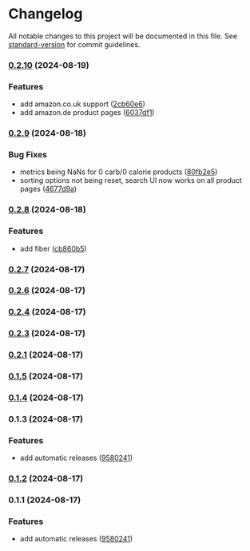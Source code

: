 # Changelog

All notable changes to this project will be documented in this file. See [standard-version](https://github.com/conventional-changelog/standard-version) for commit guidelines.

### [0.2.10](https://github.com/yourusername/nutridata/compare/v0.2.9...v0.2.10) (2024-08-19)


### Features

* add amazon.co.uk support ([2cb60e6](https://github.com/yourusername/nutridata/commit/2cb60e6fd983cb9d41db53931179a4e95e049a9e))
* add amazon.de product pages ([6037df1](https://github.com/yourusername/nutridata/commit/6037df1bce34b7ce8d64dfed8181b1090eb90cf5))

### [0.2.9](https://github.com/yourusername/nutridata/compare/v0.2.8...v0.2.9) (2024-08-18)


### Bug Fixes

* metrics being NaNs for 0 carb/0 calorie products ([80fb2e5](https://github.com/yourusername/nutridata/commit/80fb2e5b48562c716671f19c291968618852ed2a))
* sorting options not being reset, search UI now works on all product pages ([4677d9a](https://github.com/yourusername/nutridata/commit/4677d9a9035ccc27131ec2adfd1cdcaa2ba3d88e))

### [0.2.8](https://github.com/yourusername/nutridata/compare/v0.2.7...v0.2.8) (2024-08-18)


### Features

* add fiber ([cb860b5](https://github.com/yourusername/nutridata/commit/cb860b51d480227614efcaa2ade2224d03e9a354))

### [0.2.7](https://github.com/yourusername/nutridata/compare/v0.2.6...v0.2.7) (2024-08-17)

### [0.2.6](https://github.com/yourusername/nutridata/compare/v0.2.5...v0.2.6) (2024-08-17)

### [0.2.4](https://github.com/yourusername/nutridata/compare/v0.2.3...v0.2.4) (2024-08-17)

### [0.2.3](https://github.com/yourusername/nutridata/compare/v0.2.1...v0.2.3) (2024-08-17)

### [0.2.1](https://github.com/yourusername/nutridata/compare/v0.1.5...v0.2.1) (2024-08-17)

### [0.1.5](https://github.com/yourusername/nutridata/compare/v0.1.4...v0.1.5) (2024-08-17)

### [0.1.4](https://github.com/yourusername/nutridata/compare/v0.1.3...v0.1.4) (2024-08-17)

### 0.1.3 (2024-08-17)


### Features

* add automatic releases ([9580241](https://github.com/yourusername/nutridata/commit/9580241d0d740e1f70e2bb2d8257a7be3635e078))

### [0.1.2](https://github.com/yourusername/nutridata/compare/v0.1.1...v0.1.2) (2024-08-17)

### 0.1.1 (2024-08-17)


### Features

* add automatic releases ([9580241](https://github.com/yourusername/nutridata/commit/9580241d0d740e1f70e2bb2d8257a7be3635e078))
